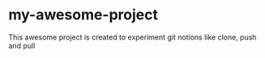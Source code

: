 # my-awesome-project
This awesome project is created to experiment git notions like clone, push and pull


